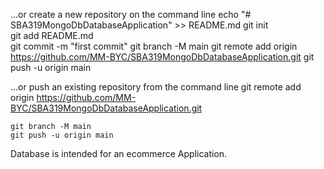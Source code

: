…or create a new repository on the command line
echo "# SBA319MongoDbDatabaseApplication" >> README.md
    git init    
    git add README.md    
    git commit -m "first commit"
    git branch -M main
    git remote add origin https://github.com/MM-BYC/SBA319MongoDbDatabaseApplication.git
    git push -u origin main
    
…or push an existing repository from the command line
    git remote add origin https://github.com/MM-BYC/SBA319MongoDbDatabaseApplication.git
    
    git branch -M main
    git push -u origin main
    
Database is intended for an ecommerce Application.
